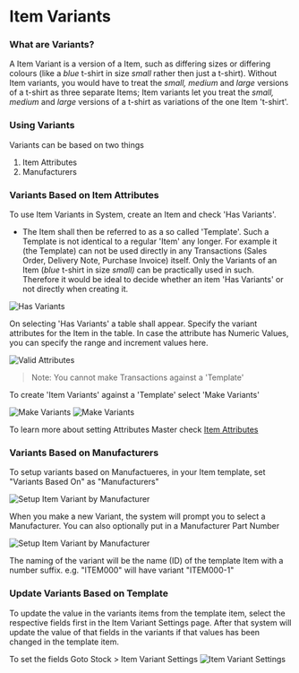 <!-- add-breadcrumbs -->
# Item Variants

### What are Variants?

A Item Variant is a version of a Item, such as differing sizes or differing colours (like a _blue_ t-shirt in size _small_ rather then just a t-shirt).
Without Item variants, you would have to treat the _small, medium_ and _large_ versions of a t-shirt as three separate Items;
Item variants let you treat the _small, medium_ and _large_ versions of a t-shirt as variations of the one Item 't-shirt'.

### Using Variants

Variants can be based on two things

1. Item Attributes
1. Manufacturers

### Variants Based on Item Attributes

To use Item Variants in System, create an Item and check 'Has Variants'.

* The Item shall then be referred to as a so called 'Template'. Such a Template is not identical to a regular 'Item' any longer. For example it (the Template) can not be used directly in any Transactions (Sales Order, Delivery Note, Purchase Invoice) itself. Only the Variants of an Item (_blue_ t-shirt in size _small)_ can be practically used in such. Therefore it would be ideal to decide whether an item 'Has Variants' or not directly when creating it.

<img class="screenshot" alt="Has Variants" src="/docs/assets/img/stock/item-has-variants.png">

On selecting 'Has Variants' a table shall appear. Specify the variant attributes for the Item in the table.
In case the attribute has Numeric Values, you can specify the range and increment values here.

<img class="screenshot" alt="Valid Attributes" src="/docs/assets/img/stock/item-attributes.png">

> Note: You cannot make Transactions against a 'Template'

To create 'Item Variants' against a 'Template' select 'Make Variants'

<img class="screenshot" alt="Make Variants" src="/docs/assets/img/stock/make-variant.png">

<img class="screenshot" alt="Make Variants" src="/docs/assets/img/stock/make-variant-1.png">

To learn more about setting Attributes Master check [Item Attributes](/docs/user/manual/en/stock/setup/item-attribute.html)

### Variants Based on Manufacturers

To setup variants based on Manufactueres, in your Item template, set "Variants Based On" as "Manufacturers"

<img class='screenshot' alt='Setup Item Variant by Manufacturer'
	src='/docs/assets/img/stock/select-mfg-for-variant.png'>

When you make a new Variant, the system will prompt you to select a Manufacturer. You can also optionally put in a Manufacturer Part Number

<img class='screenshot' alt='Setup Item Variant by Manufacturer'
	src='/docs/assets/img/stock/set-variant-by-mfg.png'>

The naming of the variant will be the name (ID) of the template Item with a number suffix. e.g. "ITEM000" will have variant "ITEM000-1"

### Update Variants Based on Template
To update the value in the variants items from the template item, select the respective fields first in the Item Variant Settings page. After that system will update the value of that fields in the variants if that values has been changed in the template item.

To set the fields Goto Stock > Item Variant Settings
<img class='screenshot' alt='Item Variant Settings'
	src='/docs/assets/img/stock/item_variants_settings.png'>
